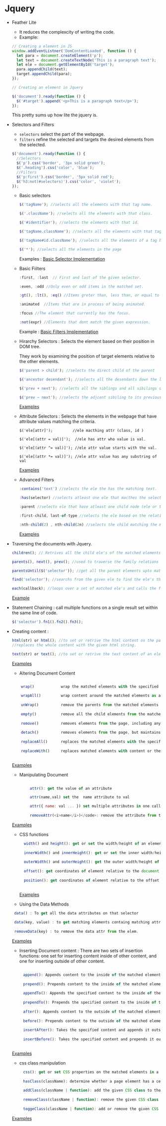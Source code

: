 # Jquery

- Feather Lite

  - It reduces the complexcity of writing the code.
  - Example:

  ```js
  // Creating a element in JS
  window.addEventListner('DomContentLoaded', function () {
    let para = document.createElement('p');
    let text = document.createTextNode('This is a paragraph text');
    let ele = document.getElementById('target');
    para.appendChild(text);
    target.appendChild(para);
  });
  ```

  ```js
  // Creating an element in Jquery

  $('document').ready(function () {
    $('#target').append('<p>This is a paragraph text</p>');
  });
  ```

  This pretty sums up how lite the jquery is.

- Selectors and Filters

  - `selectors` select the part of the webpage.
  - `filters` refine the selected and targets the desired elements from the selected.

  ```js
  $('document').ready(function () {
    //Selectors
    $('p').css('border', '3px solid green');
    $('.heading').css('color', 'blue');
    //Filters
    $('p:first').css('border', '5px solid red');
    $('h3:not(#selectors)').css('color', 'violet');
  });
  ```

  - Basic selectors 

    ```js
    $('tagName'); //selects all the elements with that tag name.

    $('.className'); //selects all the elements with that class.

    $('#identifier'); //selects the elements with that id.

    $('tagName.className'); //selects all the elements with that tagname having matching class.

    $('tagName#id.className'); //selects all the elements of a tag having both matching id and class.

    $('*'); //selects all the elements in the page
    ```
      Examples : [Basic Selector Implementation](https://github.com/vvvk-gh/jquery/blob/master/BasicSelectors_finished.htm)

  - Basic Fiilters

    ```js
    :first, :last  // First and last of the given selector.

    :even, :odd //Only even or odd items in the matched set.

    :gt(), :lt(), :eq() //Items greter than, less than, or equal to an index.

    :animated  //Items that are in process of being animated.

    :focus //The element that currently has the focus.

    :not(expr) //Elements that dont match the given expression.
    ```
      Example : [Basic Filters Implementation](https://github.com/vvvk-gh/jquery/blob/master/BasicFilters_finished.html)

  - Hirarchy Selectors : Selects the element based on their position in DOM tree.

    They work by examining the position of target elements relative to the other elements.

    ```js
    $('parent > child'); //selects the direct child of the parent

    $('ancestor desendant'); //selects all the desendants down the line.

    $('prev + next'); //selects all the siblings and all sibilings down the line.

    $('prev ~ next'); //selects the adjcent sibiling to its previous.
    
    ```
    [Examples](https://github.com/vvvk-gh/jquery/blob/master/HierCombo_finished.html)

  - Attribute Selectors : Selects the elements in the webpage that have attribute values matching the criteria.

    ```JS
    $('ele[attr]');         //ele macthing attr (class, id )

    $('ele[(attr = val)]');  //ele has attr who value is val.

    $('ele[(attr ^= val)]'); //ele attr value starts with the val.

    $('ele[(attr *= val)]'); //ele attr value has any substring of val
    ```
    [Examples](https://github.com/vvvk-gh/jquery/blob/master/AttrFilters_finished.html)

  - Advanced Filters

    ```js
    :contains('text') //selects the ele the has the matching text.

    :has(selector) //selects atleast one ele that macthes the selector.

    :parent //selects ele that have atleast one child node (ele or text).

    :first-child, last-of-type //selects the ele based on the relations (fisrt child , last child of a parent ele)

    :nth-child(2) , nth-child(2n) //selects the child matching the mentioned index.
    ```
    [Examples](https://github.com/vvvk-gh/jquery/blob/master/ChildVisCont_finished.html)

- Traversing the documents with Jquery.

  ```js
  children(); // Retrives all the child ele's of the matched elements, expect text nodes.

  parents(), next(), prev(); //used to traverse the family relations of an element

  parentsUntil($('selector')); //get all the parent elements upto matched selector and the matched selector is not included.

  find('selector'); //searchs from the given ele to find the ele's that match the selector expression.

  each(callback); //loops over a set of matched ele's and calls the function for each one.
  ```
  [Example](https://github.com/vvvk-gh/jquery/blob/master/traversing_finished.html)

- Statement Chaining : call multiple functions on a single result set within the same line of code.
  ```js
  $('selector').fn1().fn2().fn3();
  ```
- Creating content :

  ```js
  html(str) or html(); //to set or retrive the html content on the page.
  //replaces the whole content with the given html string.

  text(str) or text(); //to set or retrive the text content of an ele
  ```
  [Examples](https://github.com/vvvk-gh/jquery/blob/master/creating_finished.htm)
  
  - Altering Document Content
  
  ```js
  
      wrap()            wrap the matched elements with the specified content
      
      wrapAll()         wrap content around the matched elements as a group
      
      unWrap()          remove the parents from the matched elements
      
      empty()           remove all the child elements from the matched elements
      
      remove()          removes elements from the page, including any embedded data and event handlers
      
      detach()          removes elements from the page, but maintains embedded data and event handlers
      
      replaceAll()      replaces the matched elements with the specified content
      
      replaceWith()     replaces matched elements with content or the results of a callback function
      
  ```
  [Examples](https://github.com/vvvk-gh/jquery/blob/master/altering_finished.htm)
  
    - Manipulating Document
    
    ```js
            
            attr(): get the value of an attribute

            attr(name,val) set the  name attribute to val

            attr({ name: val ... }) set multiple attributes in one call
              
            removeAttr(<i>name</i>)</code>: remove the attribute from the element
    ```
    [Examples](https://github.com/vvvk-gh/jquery/blob/master/attributes_finished.htm)
    
    - CSS functions
      
      ```js
        width() and height(): get or set the width/height of an element
        
        innerWidth() and innerHeight(): get or set the inner width/height of an element
        
        outerWidth() and outerHeight(): get the outer width/height of an element
        
        offset(): get coordinates of element relative to the document
        
        position(): get coordinates of element relative to the offset parent
        
      ```
      [Examples](https://github.com/vvvk-gh/jquery/blob/master/css_finished.htm)
      
     - Using the Data Methods
     
     ```js
      data() : To get all the data attributes on that selector
      
      data(key, value) : to get matching elements containg matching attribute value 
      
      removeData(key) : to remove the data attr from the elem.
     ```
    [Examples](https://github.com/vvvk-gh/jquery/blob/master/data_finished.html)
      
   - Inserting Document content :  There are two sets of insertion functions: one set for inserting content inside of other content, and one for inserting outside of other content.

   
   ```js
      
        append(): Appends content to the inside of the matched elements
        
        prepend(): Prepends content to the inside of the matched elements
        
        appendTo(): Appends the specified content to the inside of the matched elements
        
        prependTo(): Prepends the specified content to the inside of the matched elements
        
        after(): Appends content to the outside of the matched elements
        
        before(): Prepends content to the outside of the matched elements
        
        insertAfter(): Takes the specified content and appends it outside of the specified elements
        
        insertBefore(): Takes the specified content and prepends it outside of the specified elements
        
   ```
   [Examples](https://github.com/vvvk-gh/jquery/blob/master/inserting_finished.htm)
   
   - css class manipulation
   
   ```js
        css(): get or set CSS properties on the matched elements in a variety of ways
        
        hasClass(className): determine whether a page element has a certain class
        
        addClass(className | function): add the given CSS class to the elements in the matched set
        
        removeClass(className | function): remove the given CSS class from the elements in the matched set
        
        toggeClass(className | function): add or remove the given CSS class to the elements in the matched set depending on whether it is already                                               there
   ```
   [Examples](https://github.com/vvvk-gh/jquery/blob/master/props_finished.htm)
